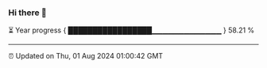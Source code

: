 ### Hi there 👋

⏳ Year progress { █████████████████▁▁▁▁▁▁▁▁▁▁▁▁▁ } 58.21 %

---

⏰ Updated on Thu, 01 Aug 2024 01:00:42 GMT
